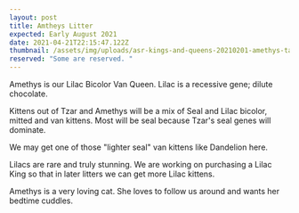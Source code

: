 ```yaml
---
layout: post
title: Amtheys Litter
expected: Early August 2021
date: 2021-04-21T22:15:47.122Z
thumbnail: /assets/img/uploads/asr-kings-and-queens-20210201-amethys-takes-over-the-ironing-board.png
reserved: "Some are reserved. "
---
```

Amethys is our Lilac Bicolor Van Queen. Lilac is a recessive gene; dilute chocolate.

Kittens out of Tzar and Amethys will be a mix of Seal and Lilac bicolor, mitted and van kittens. Most will be seal because Tzar's seal genes will dominate. 

We may get one of those "lighter seal" van kittens like Dandelion here. 

Lilacs are rare and truly stunning. We are working on purchasing a Lilac King so that in later litters we can get more Lilac kittens. 

Amethys is a very loving cat. She loves to follow us around and wants her bedtime cuddles.